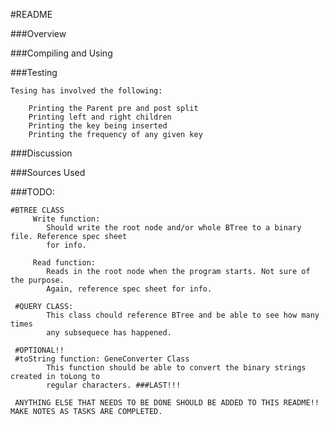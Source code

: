 #README

###Overview

###Compiling and Using

###Testing

    Tesing has involved the following:

        Printing the Parent pre and post split
        Printing left and right children
        Printing the key being inserted
        Printing the frequency of any given key

###Discussion

###Sources Used

###TODO:

    #BTREE CLASS
         Write function:
            Should write the root node and/or whole BTree to a binary file. Reference spec sheet
            for info.

         Read function:
            Reads in the root node when the program starts. Not sure of the purpose.
            Again, reference spec sheet for info.

     #QUERY CLASS:
            This class chould reference BTree and be able to see how many times
            any subsequece has happened.

     #OPTIONAL!!
     #toString function: GeneConverter Class
            This function should be able to convert the binary strings created in toLong to
            regular characters. ###LAST!!!

     ANYTHING ELSE THAT NEEDS TO BE DONE SHOULD BE ADDED TO THIS README!! MAKE NOTES AS TASKS ARE COMPLETED.

